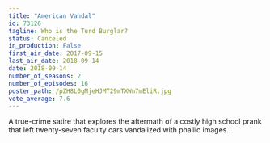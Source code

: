 ```yaml
---
title: "American Vandal"
id: 73126
tagline: Who is the Turd Burglar?
status: Canceled
in_production: False
first_air_date: 2017-09-15
last_air_date: 2018-09-14
date: 2018-09-14
number_of_seasons: 2
number_of_episodes: 16
poster_path: /pZH8L0gMjeHJMT29mTXWn7mEliR.jpg
vote_average: 7.6
---
```


A true-crime satire that explores the aftermath of a costly high school prank that left twenty-seven faculty cars vandalized with phallic images.
